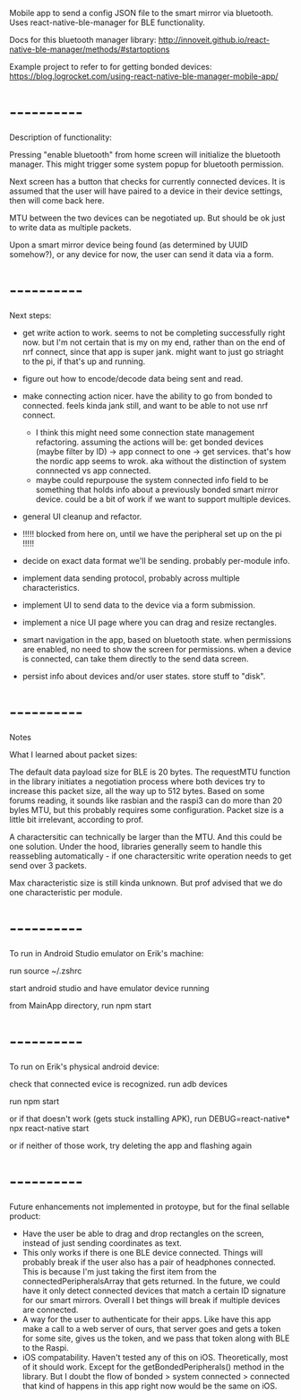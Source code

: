 Mobile app to send a config JSON file to the smart mirror via bluetooth.
Uses react-native-ble-manager for BLE functionality.

Docs for this bluetooth manager library:
http://innoveit.github.io/react-native-ble-manager/methods/#startoptions

Example project to refer to for getting bonded devices:
https://blog.logrocket.com/using-react-native-ble-manager-mobile-app/

# ----------

Description of functionality:

Pressing "enable bluetooth" from home screen will initialize the bluetooth manager. This might trigger some system popup for bluetooth permission.

Next screen has a button that checks for currently connected devices. It is assumed that the user will have paired to a device in their device settings, then will come back here.

MTU between the two devices can be negotiated up. But should be ok just to write data as multiple packets.

Upon a smart mirror device being found (as determined by UUID somehow?), or any device for now, the user can send it data via a form.

# ----------

Next steps:

- get write action to work. seems to not be completing successfully right now. but I'm not certain that is my on my end, rather than on the end of nrf connect, since that app is super jank. might want to just go striaght to the pi, if that's up and running.
- figure out how to encode/decode data being sent and read.
- make connecting action nicer. have the ability to go from bonded to connected. feels kinda jank still, and want to be able to not use nrf connect.
   - I think this might need some connection state management refactoring. assuming the actions will be: get bonded devices (maybe filter by ID) -> app connect to one -> get services. that's how the nordic app seems to wrok. aka without the distinction of system connnected vs app connected.
   - maybe could repurpouse the system connected info field to be something that holds info about a previously bonded smart mirror device. could be a bit of work if we want to support multiple devices.
- general UI cleanup and refactor.

- !!!!! blocked from here on, until we have the peripheral set up on the pi !!!!!

- decide on exact data format we'll be sending. probably per-module info.
- implement data sending protocol, probably across multiple characteristics.
- implement UI to send data to the device via a form submission.
- implement a nice UI page where you can drag and resize rectangles.
- smart navigation in the app, based on bluetooth state. when permissions are enabled, no need to show the screen for permissions. when a device is connected, can take them directly to the send data screen.
- persist info about devices and/or user states. store stuff to "disk".

# ----------

Notes

What I learned about packet sizes:

The default data payload size for BLE is 20 bytes. The requestMTU function in the library initiates a negotiation process where both devices try to increase this packet size, all the way up to 512 bytes. Based on some forums reading, it sounds like rasbian and the raspi3 can do more than 20 byles MTU, but this probably requires some configuration. Packet size is a little bit irrelevant, according to prof.

A charactersitic can technically be larger than the MTU. And this could be one solution. Under the hood, libraries generally seem to handle this reassebling automatically - if one charactersitic write operation needs to get send over 3 packets.

Max characteristic size is still kinda unknown. But prof advised that we do one characteristic per module.


# ----------

To run in Android Studio emulator on Erik's machine:

run
   source ~/.zshrc

start android studio and have emulator device running

from MainApp directory, run
   npm start

# ----------

To run on Erik's physical android device:

check that connected evice is recognized. run
   adb devices

run
   npm start

or if that doesn't work (gets stuck installing APK), run
   DEBUG=react-native* npx react-native start

or if neither of those work, try deleting the app and flashing again

# ----------

Future enhancements not implemented in protoype, but for the final sellable product:
- Have the user be able to drag and drop rectangles on the screen, instead of just sending coordinates as text.
- This only works if there is one BLE device connected. Things will probably break if the user also has a pair of headphones connected. This is because I'm just taking the first item from the connectedPeripheralsArray that gets returned. In the future, we could have it only detect connected devices that match a certain ID signature for our smart mirrors. Overall I bet things will break if multiple devices are connected.
- A way for the user to authenticate for their apps. Like have this app make a call to a web server of ours, that server goes and gets a token for some site, gives us the token, and we pass that token along with BLE to the Raspi.
- iOS compatability. Haven't tested any of this on iOS. Theoretically, most of it should work. Except for the getBondedPeripherals() method in the library. But I doubt the flow of bonded > system connected > connected that kind of happens in this app right now would be the same on iOS.